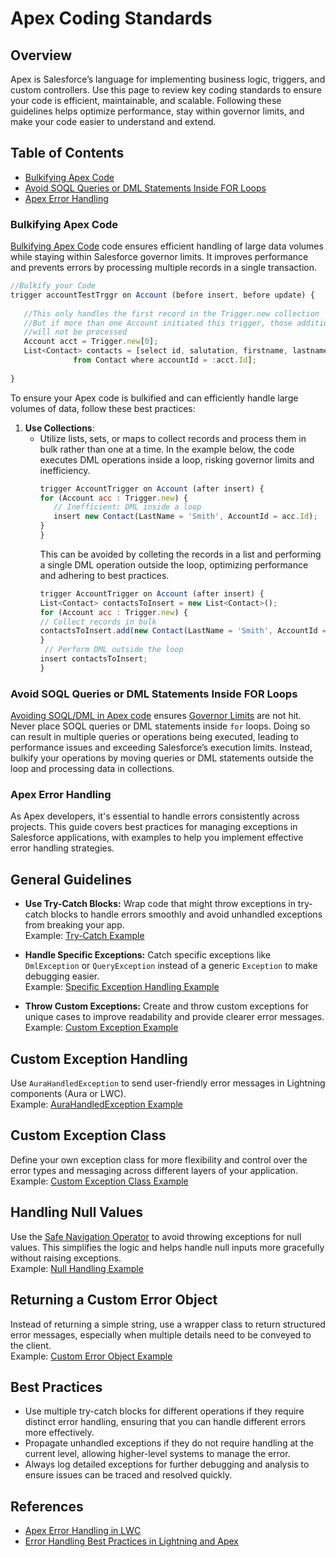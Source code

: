 
# Apex Coding Standards

## Overview
Apex is Salesforce’s language for implementing business logic, triggers, and custom controllers. Use this page to review key coding standards to ensure your code is efficient, maintainable, and scalable. Following these guidelines helps optimize performance, stay within governor limits, and make your code easier to understand and extend.

## Table of Contents
- [Bulkifying Apex Code](#bulkifying-apex-code)
- [Avoid SOQL Queries or DML Statements Inside FOR Loops](#avoid-soql-queries-or-dml-statements-inside-for-loops)
- [Apex Error Handling](#apex-error-handling)
  


### Bulkifying Apex Code

[Bulkifying Apex Code](../Apex_Standards/Examples.js) code ensures efficient handling of large data volumes while staying within Salesforce governor limits. It improves performance and prevents errors by processing multiple records in a single transaction.

```javascript
//Bulkify your Code
trigger accountTestTrggr on Account (before insert, before update) {
 
   //This only handles the first record in the Trigger.new collection
   //But if more than one Account initiated this trigger, those additional records
   //will not be processed
   Account acct = Trigger.new[0];
   List<Contact> contacts = [select id, salutation, firstname, lastname, email
              from Contact where accountId = :acct.Id];
    
}

```

To ensure your Apex code is bulkified and can efficiently handle large volumes of data, follow these best practices:

1. **Use Collections**:
   - Utilize lists, sets, or maps to collect records and process them in bulk rather than one at a time.
     In the example below, the code executes DML operations inside a loop, risking governor limits and inefficiency.
     ```javascript
     trigger AccountTrigger on Account (after insert) {
     for (Account acc : Trigger.new) {
        // Inefficient: DML inside a loop
        insert new Contact(LastName = 'Smith', AccountId = acc.Id);
     }
     }
     ```
     This can be avoided by colleting the records in a list and performing a single DML operation outside the loop, optimizing performance and adhering to best practices.
     ```javascript
     trigger AccountTrigger on Account (after insert) {
     List<Contact> contactsToInsert = new List<Contact>();
     for (Account acc : Trigger.new) {
     // Collect records in bulk
     contactsToInsert.add(new Contact(LastName = 'Smith', AccountId = acc.Id));
     }
      // Perform DML outside the loop
     insert contactsToInsert;
     }
     ```

### Avoid SOQL Queries or DML Statements Inside FOR Loops

[Avoiding SOQL/DML in Apex code](../Apex_Standards/Examples.js#L13) ensures [Governor Limits](https://developer.salesforce.com/docs/atlas.en-us.salesforce_app_limits_cheatsheet.meta/salesforce_app_limits_cheatsheet/salesforce_app_limits_platform_apexgov.htm) are not hit.
Never place SOQL queries or DML statements inside `for` loops. Doing so can result in multiple queries or operations being executed, leading to performance issues and exceeding Salesforce’s execution limits. Instead, bulkify your operations by moving queries or DML statements outside the loop and processing data in collections.


### Apex Error Handling

As Apex developers, it's essential to handle errors consistently across projects. This guide covers best practices for managing exceptions in Salesforce applications, with examples to help you implement effective error handling strategies.

## General Guidelines

- **Use Try-Catch Blocks:** Wrap code that might throw exceptions in try-catch blocks to handle errors smoothly and avoid unhandled exceptions from breaking your app.  
  Example: [Try-Catch Example](Examples.js#try-catch-block)

- **Handle Specific Exceptions:** Catch specific exceptions like `DmlException` or `QueryException` instead of a generic `Exception` to make debugging easier.  
  Example: [Specific Exception Handling Example](Examples.js#specific-exception-handling)

- **Throw Custom Exceptions:** Create and throw custom exceptions for unique cases to improve readability and provide clearer error messages.  
  Example: [Custom Exception Example](Examples.js#custom-exception)

## Custom Exception Handling

Use `AuraHandledException` to send user-friendly error messages in Lightning components (Aura or LWC).  
Example: [AuraHandledException Example](../Apex_Standards/Examples.js#L42)

## Custom Exception Class

Define your own exception class for more flexibility and control over the error types and messaging across different layers of your application.  
Example: [Custom Exception Class Example](Examples.js#custom-exception-class)

## Handling Null Values

Use the [Safe Navigation Operator](https://developer.salesforce.com/docs/atlas.en-us.apexcode.meta/apexcode/langCon_apex_SafeNavigationOperator.htm) to avoid throwing exceptions for null values. This simplifies the logic and helps handle null inputs more gracefully without raising exceptions.  
Example: [Null Handling Example](Examples.js#null-handling)

## Returning a Custom Error Object

Instead of returning a simple string, use a wrapper class to return structured error messages, especially when multiple details need to be conveyed to the client.  
Example: [Custom Error Object Example](Examples.js#custom-error-object)

## Best Practices

- Use multiple try-catch blocks for different operations if they require distinct error handling, ensuring that you can handle different errors more effectively.
- Propagate unhandled exceptions if they do not require handling at the current level, allowing higher-level systems to manage the error.
- Always log detailed exceptions for further debugging and analysis to ensure issues can be traced and resolved quickly.

## References

- [Apex Error Handling in LWC](https://developer.salesforce.com/docs/platform/lwc/guide/apex-error-handling.html)
- [Error Handling Best Practices in Lightning and Apex](https://developer.salesforce.com/blogs/2017/09/error-handling-best-practices-lightning-apex)

